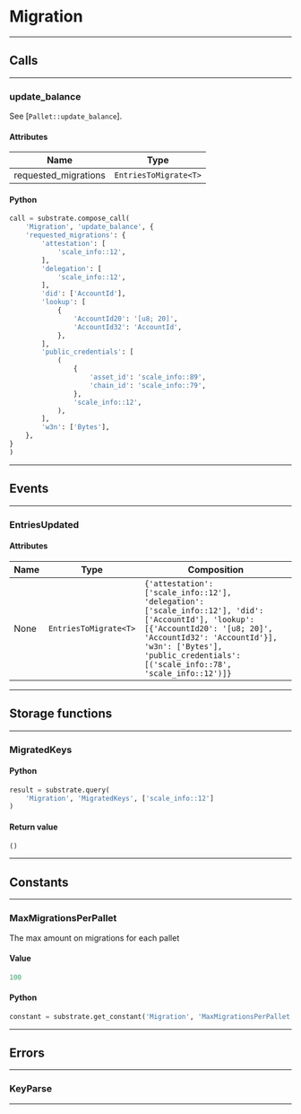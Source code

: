 
# Migration

---------
## Calls

---------
### update_balance
See [`Pallet::update_balance`].
#### Attributes
| Name | Type |
| -------- | -------- | 
| requested_migrations | `EntriesToMigrate<T>` | 

#### Python
```python
call = substrate.compose_call(
    'Migration', 'update_balance', {
    'requested_migrations': {
        'attestation': [
            'scale_info::12',
        ],
        'delegation': [
            'scale_info::12',
        ],
        'did': ['AccountId'],
        'lookup': [
            {
                'AccountId20': '[u8; 20]',
                'AccountId32': 'AccountId',
            },
        ],
        'public_credentials': [
            (
                {
                    'asset_id': 'scale_info::89',
                    'chain_id': 'scale_info::79',
                },
                'scale_info::12',
            ),
        ],
        'w3n': ['Bytes'],
    },
}
)
```

---------
## Events

---------
### EntriesUpdated
#### Attributes
| Name | Type | Composition
| -------- | -------- | -------- |
| None | `EntriesToMigrate<T>` | ```{'attestation': ['scale_info::12'], 'delegation': ['scale_info::12'], 'did': ['AccountId'], 'lookup': [{'AccountId20': '[u8; 20]', 'AccountId32': 'AccountId'}], 'w3n': ['Bytes'], 'public_credentials': [('scale_info::78', 'scale_info::12')]}```

---------
## Storage functions

---------
### MigratedKeys

#### Python
```python
result = substrate.query(
    'Migration', 'MigratedKeys', ['scale_info::12']
)
```

#### Return value
```python
()
```
---------
## Constants

---------
### MaxMigrationsPerPallet
 The max amount on migrations for each pallet
#### Value
```python
100
```
#### Python
```python
constant = substrate.get_constant('Migration', 'MaxMigrationsPerPallet')
```
---------
## Errors

---------
### KeyParse

---------